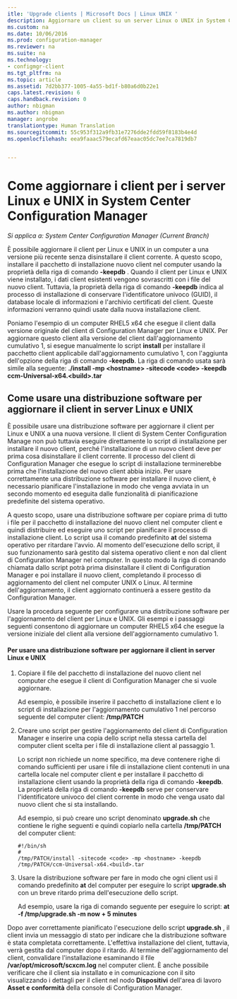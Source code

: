 ```yaml
---
itle: 'Upgrade clients | Microsoft Docs | Linux UNIX '
description: Aggiornare un client su un server Linux o UNIX in System Center Configuration Manager.
ms.custom: na
ms.date: 10/06/2016
ms.prod: configuration-manager
ms.reviewer: na
ms.suite: na
ms.technology:
- configmgr-client
ms.tgt_pltfrm: na
ms.topic: article
ms.assetid: 7d2bb377-1005-4a55-bd1f-b80a6d0b22e1
caps.latest.revision: 6
caps.handback.revision: 0
author: nbigman
ms.author: nbigman
manager: angrobe
translationtype: Human Translation
ms.sourcegitcommit: 55c953f312a9fb31e7276dde2fdd59f8183b4e4d
ms.openlocfilehash: eea9faaac579ecafd67eaac05dc7ee7ca7819db7


---
```

# <a name="how-to-upgrade-clients-for-linux-and-unix-servers-in-system-center-configuration-manager"></a>Come aggiornare i client per i server Linux e UNIX in System Center Configuration Manager

*Si applica a: System Center Configuration Manager (Current Branch)*

È possibile aggiornare il client per Linux e UNIX in un computer a una versione più recente senza disinstallare il client corrente. A questo scopo, installare il pacchetto di installazione nuovo client nel computer usando la proprietà della riga di comando **-keepdb** . Quando il client per Linux e UNIX viene installato, i dati client esistenti vengono sovrascritti con i file del nuovo client. Tuttavia, la proprietà della riga di comando **-keepdb** indica al processo di installazione di conservare l'identificatore univoco (GUID), il database locale di informazioni e l'archivio certificati del client. Queste informazioni verranno quindi usate dalla nuova installazione client.  

 Poniamo l'esempio di un computer RHEL5 x64 che esegue il client dalla versione originale del client di Configuration Manager per Linux e UNIX. Per aggiornare questo client alla versione del client dall'aggiornamento cumulativo 1, si esegue manualmente lo script **install** per installare il pacchetto client applicabile dall'aggiornamento cumulativo 1, con l'aggiunta dell'opzione della riga di comando **-keepdb**. La riga di comando usata sarà simile alla seguente: **./install -mp <hostname\> -sitecode <code\> -keepdb ccm-Universal-x64.<build\>.tar**  

## <a name="how-to-use-a-software-deployment-to-upgrade-the-client-on-linux-and-unix-servers"></a>Come usare una distribuzione software per aggiornare il client in server Linux e UNIX  
 È possibile usare una distribuzione software per aggiornare il client per Linux e UNIX a una nuova versione. Il client di System Center Configuration Manage non può tuttavia eseguire direttamente lo script di installazione per installare il nuovo client, perché l'installazione di un nuovo client deve per prima cosa disinstallare il client corrente. Il processo del client di Configuration Manager che esegue lo script di installazione terminerebbe prima che l'installazione del nuovo client abbia inizio. Per usare correttamente una distribuzione software per installare il nuovo client, è necessario pianificare l'installazione in modo che venga avviata in un secondo momento ed eseguita dalle funzionalità di pianificazione predefinite del sistema operativo.  

 A questo scopo, usare una distribuzione software per copiare prima di tutto i file per il pacchetto di installazione del nuovo client nel computer client e quindi distribuire ed eseguire uno script per pianificare il processo di installazione client. Lo script usa il comando predefinito **at** del sistema operativo per ritardare l'avvio. Al momento dell'esecuzione dello script, il suo funzionamento sarà gestito dal sistema operativo client e non dal client di Configuration Manager nel computer. In questo modo la riga di comando chiamata dallo script potrà prima disinstallare il client di Configuration Manager e poi installare il nuovo client, completando il processo di aggiornamento del client nel computer UNIX o Linux. Al termine dell'aggiornamento, il client aggiornato continuerà a essere gestito da Configuration Manager.  

 Usare la procedura seguente per configurare una distribuzione software per l'aggiornamento del client per Linux e UNIX. Gli esempi e i passaggi seguenti consentono di aggiornare un computer RHEL5 x64 che esegue la versione iniziale del client alla versione dell'aggiornamento cumulativo 1.  

#### <a name="to-use-a-software-deployment-to-upgrade-the-client-on-linux-and-unix-servers"></a>Per usare una distribuzione software per aggiornare il client in server Linux e UNIX  

1.  Copiare il file del pacchetto di installazione del nuovo client nel computer che esegue il client di Configuration Manager che si vuole aggiornare.  

     Ad esempio, è possibile inserire il pacchetto di installazione client e lo script di installazione per l'aggiornamento cumulativo 1 nel percorso seguente del computer client: **/tmp/PATCH**  

2.  Creare uno script per gestire l'aggiornamento del client di Configuration Manager e inserire una copia dello script nella stessa cartella del computer client scelta per i file di installazione client al passaggio 1.  

     Lo script non richiede un nome specifico, ma deve contenere righe di comando sufficienti per usare i file di installazione client contenuti in una cartella locale nel computer client e per installare il pacchetto di installazione client usando la proprietà della riga di comando **-keepdb**. La proprietà della riga di comando **-keepdb** serve per conservare l'identificatore univoco del client corrente in modo che venga usato dal nuovo client che si sta installando.  

     Ad esempio, si può creare uno script denominato **upgrade.sh** che contiene le righe seguenti e quindi copiarlo nella cartella **/tmp/PATCH** del computer client:  

    ```  
    #!/bin/sh  
    #  
    /tmp/PATCH/install -sitecode <code> -mp <hostname> -keepdb /tmp/PATCH/ccm-Universal-x64.<build>.tar  

    ```  

3.  Usare la distribuzione software per fare in modo che ogni client usi il comando predefinito **at** del computer per eseguire lo script **upgrade.sh** con un breve ritardo prima dell'esecuzione dello script.  

     Ad esempio, usare la riga di comando seguente per eseguire lo script: **at -f /tmp/upgrade.sh -m now + 5 minutes**  

 Dopo aver correttamente pianificato l'esecuzione dello script **upgrade.sh** , il client invia un messaggio di stato per indicare che la distribuzione software è stata completata correttamente. L'effettiva installazione del client, tuttavia, verrà gestita dal computer dopo il ritardo. Al termine dell'aggiornamento del client, convalidare l'installazione esaminando il file **/var/opt/microsoft/scxcm.log** nel computer client. È anche possibile verificare che il client sia installato e in comunicazione con il sito visualizzando i dettagli per il client nel nodo **Dispositivi** dell'area di lavoro **Asset e conformità** della console di Configuration Manager.  



<!--HONumber=Dec16_HO3-->


